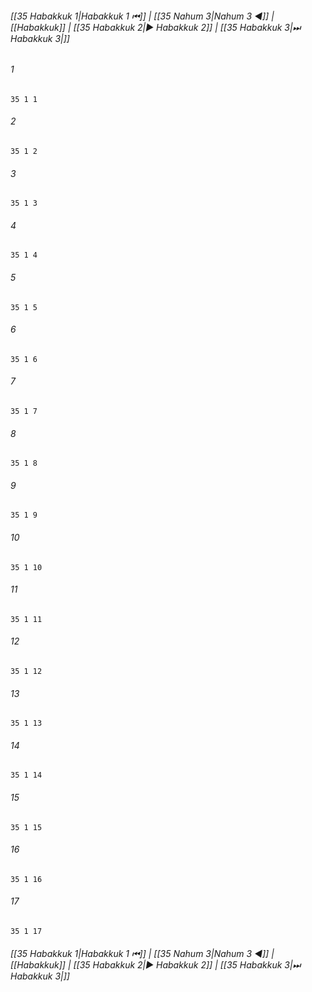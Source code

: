 
###### [[35 Habakkuk 1|Habakkuk 1 ⏮]] | [[35 Nahum 3|Nahum 3 ◀]] | [[Habakkuk]] | [[35 Habakkuk 2|▶ Habakkuk 2]] | [[35 Habakkuk 3|⏭ Habakkuk 3|]]

###### 1
``` verse
35 1 1 
```
###### 2
``` verse
35 1 2 
```
###### 3
``` verse
35 1 3 
```
###### 4
``` verse
35 1 4 
```
###### 5
``` verse
35 1 5 
```
###### 6
``` verse
35 1 6 
```
###### 7
``` verse
35 1 7 
```
###### 8
``` verse
35 1 8 
```
###### 9
``` verse
35 1 9 
```
###### 10
``` verse
35 1 10 
```
###### 11
``` verse
35 1 11 
```
###### 12
``` verse
35 1 12 
```
###### 13
``` verse
35 1 13 
```
###### 14
``` verse
35 1 14 
```
###### 15
``` verse
35 1 15 
```
###### 16
``` verse
35 1 16 
```
###### 17
``` verse
35 1 17 
```

###### [[35 Habakkuk 1|Habakkuk 1 ⏮]] | [[35 Nahum 3|Nahum 3 ◀]] | [[Habakkuk]] | [[35 Habakkuk 2|▶ Habakkuk 2]] | [[35 Habakkuk 3|⏭ Habakkuk 3|]]

